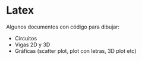 # Latex

Algunos documentos con código para dibujar:
- Circuitos
- Vigas 2D y 3D 
- Gráficas (scatter plot, plot con letras, 3D plot etc)
